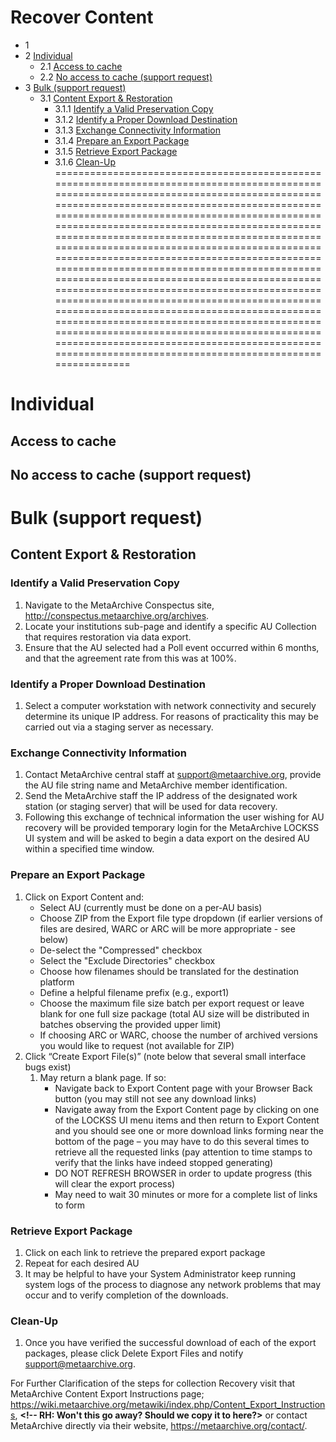 Recover Content
===============


* 1
* 2 [Individual](#RecoverContent-Individual)
	+ 2.1 [Access to cache](#RecoverContent-Accesstocache)
	+ 2.2 [No access to cache (support request)](#RecoverContent-Noaccesstocache(supportrequest))
* 3 [Bulk (support request)](#RecoverContent-Bulk(supportrequest))
	+ 3.1 [Content Export & Restoration](#RecoverContent-ContentExport&Restoration)
		- 3.1.1 [Identify a Valid Preservation Copy](#RecoverContent-IdentifyaValidPreservationCopy)
		- 3.1.2 [Identify a Proper Download Destination](#RecoverContent-IdentifyaProperDownloadDestination)
		- 3.1.3 [Exchange Connectivity Information](#RecoverContent-ExchangeConnectivityInformation)
		- 3.1.4 [Prepare an Export Package](#RecoverContent-PrepareanExportPackage)
		- 3.1.5 [Retrieve Export Package](#RecoverContent-RetrieveExportPackage)
		- 3.1.6 [Clean-Up](#RecoverContent-Clean-Up)
=========================================================================================================================================================================================================================================================================================================================================================================================================================================================================================================================================================================================================================================================================================================================================================================================================================================================================

Individual
==========

Access to cache
---------------

No access to cache (support request)
------------------------------------

Bulk (support request)
======================

**Content Export & Restoration**
--------------------------------

### **Identify a Valid Preservation Copy**

1. Navigate to the MetaArchive Conspectus site, <http://conspectus.metaarchive.org/archives>.
2. Locate your institutions sub-page and identify a specific AU Collection that requires restoration via data export.
3. Ensure that the AU selected had a Poll event occurred within 6 months, and that the agreement rate from this was at 100%.

### **Identify a Proper Download Destination**

1. Select a computer workstation with network connectivity and securely determine its unique IP address. For reasons of practicality this may be carried out via a staging server as necessary.

### **Exchange Connectivity Information**

1. Contact MetaArchive central staff at [support@metaarchive.org](mailto:support@metaarchive.org), provide the AU file string name and MetaArchive member identification.
2. Send the MetaArchive staff the IP address of the designated work station (or staging server) that will be used for data recovery.
3. Following this exchange of technical information the user wishing for AU recovery will be provided temporary login for the MetaArchive LOCKSS UI system and will be asked to begin a data export on the desired AU within a specified time window.

### **Prepare an Export Package**

1. Click on Export Content and:
	* Select AU (currently must be done on a per-AU basis)
	* Choose ZIP from the Export file type dropdown (if earlier versions of files are desired, WARC or ARC will be more appropriate - see below)
	* De-select the "Compressed" checkbox
	* Select the "Exclude Directories" checkbox
	* Choose how filenames should be translated for the destination platform
	* Define a helpful filename prefix (e.g., export1)
	* Choose the maximum file size batch per export request or leave blank for one full size package (total AU size will be distributed in batches observing the provided upper limit)
	* If choosing ARC or WARC, choose the number of archived versions you would like to request (not available for ZIP)
2. Click “Create Export File(s)” (note below that several small interface bugs exist)
	1. May return a blank page. If so:
		* Navigate back to Export Content page with your Browser Back button (you may still not see any download links)
		* Navigate away from the Export Content page by clicking on one of the LOCKSS UI menu items and then return to Export Content and you should see one or more download links forming near the bottom of the page – you may have to do this several times to retrieve all the requested links (pay attention to time stamps to verify that the links have indeed stopped generating)
		* DO NOT REFRESH BROWSER in order to update progress (this will clear the export process)
		* May need to wait 30 minutes or more for a complete list of links to form

### **Retrieve Export Package**

1. Click on each link to retrieve the prepared export package
2. Repeat for each desired AU
3. It may be helpful to have your System Administrator keep running system logs of the process to diagnose any network problems that may occur and to verify completion of the downloads.

### **Clean-Up**

1. Once you have verified the successful download of each of the export packages, please click Delete Export Files and notify [support@metaarchive.org](mailto:support@metaarchive.org).

For Further Clarification of the steps for collection Recovery visit that MetaArchive Content Export Instructions page; <https://wiki.metaarchive.org/metawiki/index.php/Content_Export_Instructions>, **<!-- RH: Won't this go away? Should we copy it to here?>** or contact MetaArchive directly via their website, <https://metaarchive.org/contact/>.

  


  


  


  



